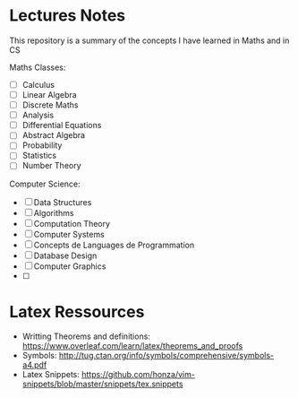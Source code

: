 # Lectures Notes

This repository is a summary of the concepts I have learned in Maths and in CS

Maths Classes:
- [ ] Calculus
- [ ] Linear Algebra
- [ ] Discrete Maths
- [ ] Analysis
- [ ] Differential Equations
- [ ] Abstract Algebra
- [ ] Probability
- [ ] Statistics
- [ ] Number Theory

Computer Science:
- [ ] Data Structures
- [ ] Algorithms
- [ ] Computation Theory
- [ ] Computer Systems
- [ ] Concepts de Languages de Programmation
- [ ] Database Design
- [ ] Computer Graphics
- [ ]

# Latex Ressources

- Writting Theorems and definitions: https://www.overleaf.com/learn/latex/theorems_and_proofs
- Symbols: http://tug.ctan.org/info/symbols/comprehensive/symbols-a4.pdf
- Latex Snippets: https://github.com/honza/vim-snippets/blob/master/snippets/tex.snippets

